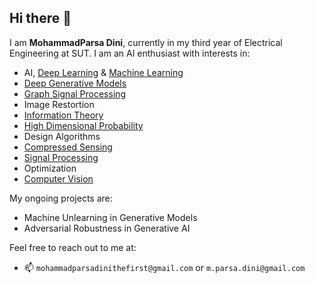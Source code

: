 ## Hi there 👋

I am **MohammadParsa Dini**, currently in my third year of Electrical Engineering at SUT. I am an AI enthusiast with interests in:
- AI, [Deep Learning](https://github.com/MohammadParsaTheFirst/Deep-learning-course) & [Machine Learning](https://github.com/MohammadParsaTheFirst/Intro_to_Machine_Learning) 
- [Deep Generative Models](https://github.com/MohammadParsaTheFirst/Deep-generative-models-course)
- [Graph Signal Processing](https://github.com/MohammadParsaTheFirst/Graph-Signal-Processing)
- Image Restortion
- [Information Theory](https://github.com/MohammadParsaTheFirst/Information-theory-statistics-learning-course)
- [High Dimensional Probability](https://github.com/MohammadParsaTheFirst/High-dimensional-probability-analysis-course)
- Design Algorithms
- [Compressed Sensing](https://github.com/MohammadParsaTheFirst/Compressed-sensing-course)
- [Signal Processing](https://github.com/MohammadParsaTheFirst/Digital-Signal-Processing-Lab)
- Optimization
- [Computer Vision](https://github.com/MohammadParsaTheFirst/My-HWs/tree/main/Machine%20Vision%20LAB)

My ongoing projects are:
- Machine Unlearning in Generative Models
- Adversarial Robustness in Generative AI

Feel free to reach out to me at:
- 📫 `mohammadparsadinithefirst@gmail.com` or `m.parsa.dini@gmail.com`

<!--
**MohammadParsaTheFirst/MohammadParsaTheFirst** is a ✨ _special_ ✨ repository because its `README.md` (this file) appears on your GitHub profile.

-----------------------------
I will  be a great smart and hardowking person,
not only i will do great things, but also i will 
do great study, great job, great life! more importantly!
i am worthy of everything 
i am worthy of everything 
i am worthy of everything 



----------------------------


Here are some ideas to get you started:

- 🔭 I’m currently working on ...
- 🌱 I’m currently learning ...
- 👯 I’m looking to collaborate on ...
- 🤔 I’m looking for help with ...
- 💬 Ask me about ...

- 😄 Pronouns: ...
- ⚡ Fun fact: ...
-->
